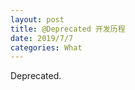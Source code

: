 ```yaml
---
layout: post
title: @Deprecated 开发历程
date: 2019/7/7
categories: What
---
```


Deprecated.

<!--more-->
